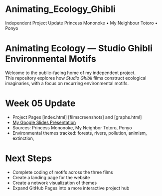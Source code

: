 # Animating_Ecology_Ghibli
Independent Project Update Princess Mononoke • My Neighbour Totoro • Ponyo
# Animating Ecology — Studio Ghibli Environmental Motifs

Welcome to the public-facing home of my independent project.  
This repository explores how *Studio Ghibli* films construct ecological imaginaries, with a focus on recurring environmental motifs.

# Week 05 Update
- Project Pages [index.html] [filmscreenshots] and [graphs.html]  
- [My Google Slides Presentation](https://docs.google.com/presentation/d/1pEVvHcVW4qhRrM7ZRnXWl2RHjWWA_NlU/edit?slide=id.p1#slide=id.p1)
- Sources: Princess Mononoke, My Neighbor Totoro, Ponyo
- Environmental themes tracked: forests, rivers, pollution, animism, extinction, 

# Next Steps
- Complete coding of motifs across the three films 
- Create a landing page for the website 
- Create a network visualization of themes  
- Expand GitHub Pages into a more interactive project hub

